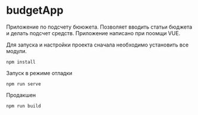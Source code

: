 # budgetApp
Приложение по подсчету бююжета. Позволяет вводить статьи бюджета и делать подсчет средств. Приложение написано при поомщи VUE.


Для запуска и настройки проекта сначала необходимо установить все модули.

```nodejs
npm install
```

Запуск в режиме отладки 
```nodejs
npm run serve
```

Продакшен 

```nodejs
npm run build
```
